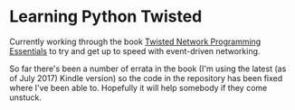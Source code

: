 # Learning Python Twisted

Currently working through the book [Twisted Network Programming Essentials](https://www.amazon.co.uk/Twisted-Network-Programming-Essentials-McKellar/dp/1449326110/ref=sr_1_1?ie=UTF8&qid=1499008764&sr=8-1&keywords=twisted+python) to try and get up to speed with event-driven networking.

So far there's been a number of errata in the book (I'm using the latest (as of July 2017) Kindle version) so the code in the repository has been fixed where I've been able to.  Hopefully it will help somebody if they come unstuck.

